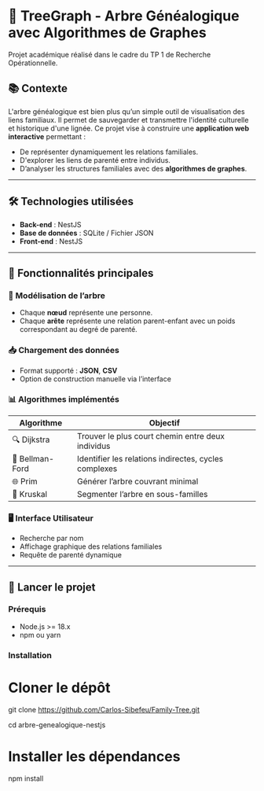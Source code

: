 # 🌳 TreeGraph - Arbre Généalogique avec Algorithmes de Graphes

Projet académique réalisé dans le cadre du TP 1 de Recherche Opérationnelle.



## 📚 Contexte

L'arbre généalogique est bien plus qu’un simple outil de visualisation des liens familiaux. Il permet de sauvegarder et transmettre l'identité culturelle et historique d'une lignée. Ce projet vise à construire une **application web interactive** permettant :

- De représenter dynamiquement les relations familiales.
- D'explorer les liens de parenté entre individus.
- D’analyser les structures familiales avec des **algorithmes de graphes**.

---

## 🛠️ Technologies utilisées

- **Back-end** : NestJS
- **Base de données** : SQLite / Fichier JSON
- **Front-end** :  NestJS


---

## 🧠 Fonctionnalités principales

### 🔗 Modélisation de l’arbre
- Chaque **nœud** représente une personne.
- Chaque **arête** représente une relation parent-enfant avec un poids correspondant au degré de parenté.

### 📥 Chargement des données
- Format supporté : **JSON**, **CSV**
- Option de construction manuelle via l’interface

### 📊 Algorithmes implémentés

| Algorithme      | Objectif |
|------------------|----------|
| 🔍 Dijkstra       | Trouver le plus court chemin entre deux individus |
| 🔁 Bellman-Ford  | Identifier les relations indirectes, cycles complexes |
| 🌐 Prim          | Générer l’arbre couvrant minimal |
| 🔗 Kruskal        | Segmenter l’arbre en sous-familles |

### 🖥️ Interface Utilisateur
- Recherche par nom
- Affichage graphique des relations familiales
- Requête de parenté dynamique

---

## 🚀 Lancer le projet

### Prérequis
- Node.js >= 18.x
- npm ou yarn

### Installation


# Cloner le dépôt
git clone https://github.com/Carlos-Sibefeu/Family-Tree.git

cd arbre-genealogique-nestjs

# Installer les dépendances
npm install
